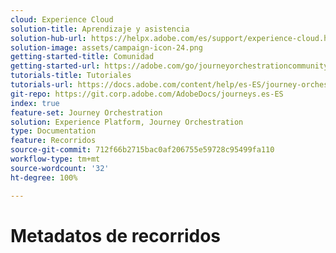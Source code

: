 ```yaml
---
cloud: Experience Cloud
solution-title: Aprendizaje y asistencia
solution-hub-url: https://helpx.adobe.com/es/support/experience-cloud.html
solution-image: assets/campaign-icon-24.png
getting-started-title: Comunidad
getting-started-url: https://adobe.com/go/journeyorchestrationcommunity
tutorials-title: Tutoriales
tutorials-url: https://docs.adobe.com/content/help/es-ES/journey-orchestration-learn/tutorials/understanding-journey-orchestration.html
git-repo: https://git.corp.adobe.com/AdobeDocs/journeys.es-ES
index: true
feature-set: Journey Orchestration
solution: Experience Platform, Journey Orchestration
type: Documentation
feature: Recorridos
source-git-commit: 712f66b2715bac0af206755e59728c95499fa110
workflow-type: tm+mt
source-wordcount: '32'
ht-degree: 100%

---
```



# Metadatos de recorridos
